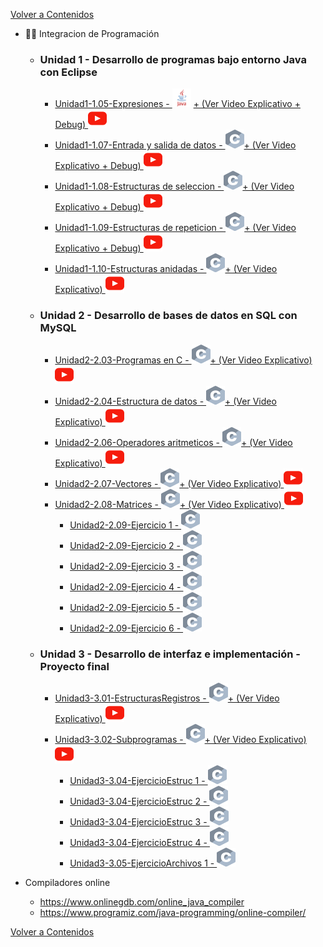 [Volver a Contenidos](https://github.com/maxiluna/Instituto-irso)


- 👨‍💻 Integracion de Programación
  - ### Unidad 1 - Desarrollo de programas bajo entorno Java con Eclipse
    - [Unidad1-1.05-Expresiones - <img src="https://github.com/maxiluna/maxiluna/blob/main/java-logo.svg" alt="c" width="30" height="30"/>](Unidad1-1.03-Expresiones.c) [+ (Ver Video Explicativo + Debug) <img src="https://github.com/maxiluna/maxiluna/blob/main/youtube-logo.svg" alt="c" width="30" height="30"/>](https://www.youtube.com/watch?v=6AjNJ3MmhnM&list=PLYaQz2XvN7c-wnzCjf2qgy7MTPiI0Sken&index=1)
    - [Unidad1-1.07-Entrada y salida de datos - <img src="https://github.com/maxiluna/maxiluna/blob/main/c-logo.svg" alt="c" width="30" height="30"/>](Unidad1-1.07-Entrada%20y%20salida%20de%20datos.c)[+ (Ver Video Explicativo + Debug) <img src="https://github.com/maxiluna/maxiluna/blob/main/youtube-logo.svg" alt="c" width="30" height="30"/>](https://www.youtube.com/watch?v=G6JdBzwLZdU&list=PLYaQz2XvN7c-wnzCjf2qgy7MTPiI0Sken)
    - [Unidad1-1.08-Estructuras de seleccion - <img src="https://github.com/maxiluna/maxiluna/blob/main/c-logo.svg" alt="c" width="30" height="30"/>](Unidad1-1.08-Estructuras%20de%20seleccion.c)[+ (Ver Video Explicativo + Debug) <img src="https://github.com/maxiluna/maxiluna/blob/main/youtube-logo.svg" alt="c" width="30" height="30"/>](https://www.youtube.com/watch?v=T4tBks4MGjw&list=PLYaQz2XvN7c-wnzCjf2qgy7MTPiI0Sken)
    - [Unidad1-1.09-Estructuras de repeticion - <img src="https://github.com/maxiluna/maxiluna/blob/main/c-logo.svg" alt="c" width="30" height="30"/>](Unidad1-1.09-Estructuras%20de%20repeticion.c)[+ (Ver Video Explicativo + Debug) <img src="https://github.com/maxiluna/maxiluna/blob/main/youtube-logo.svg" alt="c" width="30" height="30"/>](https://www.youtube.com/watch?v=DqrYFGADGlI&list=PLYaQz2XvN7c-wnzCjf2qgy7MTPiI0Sken)
    - [Unidad1-1.10-Estructuras anidadas - <img src="https://github.com/maxiluna/maxiluna/blob/main/c-logo.svg" alt="c" width="30" height="30"/>](Unidad1-1.10-Estructuras%20anidadas.c)[+ (Ver Video Explicativo) <img src="https://github.com/maxiluna/maxiluna/blob/main/youtube-logo.svg" alt="c" width="30" height="30"/>](https://www.youtube.com/watch?v=UOylOC8aoxQ&list=PLYaQz2XvN7c-wnzCjf2qgy7MTPiI0Sken&index=5)
  - ### Unidad 2 - Desarrollo de bases de datos en SQL con MySQL
    - [Unidad2-2.03-Programas en C - <img src="https://github.com/maxiluna/maxiluna/blob/main/c-logo.svg" alt="c" width="30" height="30"/>](Unidad2-2.03-ProgramasenC.c)[+ (Ver Video Explicativo) <img src="https://github.com/maxiluna/maxiluna/blob/main/youtube-logo.svg" alt="c" width="30" height="30"/>](https://www.youtube.com/watch?v=PQh8T-yUHN8&list=PLYaQz2XvN7c-wnzCjf2qgy7MTPiI0Sken&index=6)
    - [Unidad2-2.04-Estructura de datos - <img src="https://github.com/maxiluna/maxiluna/blob/main/c-logo.svg" alt="c" width="30" height="30"/>](Unidad2-2.04-EstructurasDeDatos.c)[+ (Ver Video Explicativo) <img src="https://github.com/maxiluna/maxiluna/blob/main/youtube-logo.svg" alt="c" width="30" height="30"/>](https://www.youtube.com/watch?v=nfmHVC-Knhg&list=PLYaQz2XvN7c-wnzCjf2qgy7MTPiI0Sken&index=7)
    - [Unidad2-2.06-Operadores aritmeticos - <img src="https://github.com/maxiluna/maxiluna/blob/main/c-logo.svg" alt="c" width="30" height="30"/>](Unidad2-2.06-OperadoresAritmeticos.c)[+ (Ver Video Explicativo) <img src="https://github.com/maxiluna/maxiluna/blob/main/youtube-logo.svg" alt="c" width="30" height="30"/>](https://www.youtube.com/watch?v=jHj1x2g38b4&list=PLYaQz2XvN7c-wnzCjf2qgy7MTPiI0Sken&index=8)
    - [Unidad2-2.07-Vectores - <img src="https://github.com/maxiluna/maxiluna/blob/main/c-logo.svg" alt="c" width="30" height="30"/>](Unidad2-2.07-Vectores.c)[+ (Ver Video Explicativo) <img src="https://github.com/maxiluna/maxiluna/blob/main/youtube-logo.svg" alt="c" width="30" height="30"/>](https://www.youtube.com/watch?v=s4o2H7xz6CA&list=PLYaQz2XvN7c-wnzCjf2qgy7MTPiI0Sken&index=9)
    - [Unidad2-2.08-Matrices - <img src="https://github.com/maxiluna/maxiluna/blob/main/c-logo.svg" alt="c" width="30" height="30"/>](Unidad2-2.08-Matrices.c)[+ (Ver Video Explicativo) <img src="https://github.com/maxiluna/maxiluna/blob/main/youtube-logo.svg" alt="c" width="30" height="30"/>](https://www.youtube.com/watch?v=De35STRFjR0&list=PLYaQz2XvN7c-wnzCjf2qgy7MTPiI0Sken&index=10)
      - [Unidad2-2.09-Ejercicio 1 - <img src="https://github.com/maxiluna/maxiluna/blob/main/c-logo.svg" alt="c" width="30" height="30"/>](Unidad2-2.09-Ejercicio%201.c)
      - [Unidad2-2.09-Ejercicio 2 - <img src="https://github.com/maxiluna/maxiluna/blob/main/c-logo.svg" alt="c" width="30" height="30"/>](Unidad2-2.09-Ejercicio%202.c)
      - [Unidad2-2.09-Ejercicio 3 - <img src="https://github.com/maxiluna/maxiluna/blob/main/c-logo.svg" alt="c" width="30" height="30"/>](Unidad2-2.09-Ejercicio%203.c)
      - [Unidad2-2.09-Ejercicio 4 - <img src="https://github.com/maxiluna/maxiluna/blob/main/c-logo.svg" alt="c" width="30" height="30"/>](Unidad2-2.09-Ejercicio%204.c)
      - [Unidad2-2.09-Ejercicio 5 - <img src="https://github.com/maxiluna/maxiluna/blob/main/c-logo.svg" alt="c" width="30" height="30"/>](Unidad2-2.09-Ejercicio%205.c)
      - [Unidad2-2.09-Ejercicio 6 - <img src="https://github.com/maxiluna/maxiluna/blob/main/c-logo.svg" alt="c" width="30" height="30"/>](Unidad2-2.09-Ejercicio%206.c)
  - ### Unidad 3 - Desarrollo de interfaz e implementación - Proyecto final
      - [Unidad3-3.01-EstructurasRegistros - <img src="https://github.com/maxiluna/maxiluna/blob/main/c-logo.svg" alt="c" width="30" height="30"/>](Unidad3-3.01-EstructurasRegistros.c)[+ (Ver Video Explicativo) <img src="https://github.com/maxiluna/maxiluna/blob/main/youtube-logo.svg" alt="c" width="30" height="30"/>](https://www.youtube.com/watch?v=sqwNa_AP6mI&list=PLYaQz2XvN7c-wnzCjf2qgy7MTPiI0Sken&index=11)
      - [Unidad3-3.02-Subprogramas - <img src="https://github.com/maxiluna/maxiluna/blob/main/c-logo.svg" alt="c" width="30" height="30"/>](Unidad3-3.02-Subprogramas.c)[+ (Ver Video Explicativo) <img src="https://github.com/maxiluna/maxiluna/blob/main/youtube-logo.svg" alt="c" width="30" height="30"/>](https://www.youtube.com/watch?v=6vNwOGJwYVY&list=PLYaQz2XvN7c-wnzCjf2qgy7MTPiI0Sken&index=12)
        - [Unidad3-3.04-EjercicioEstruc 1 - <img src="https://github.com/maxiluna/maxiluna/blob/main/c-logo.svg" alt="c" width="30" height="30"/>](Unidad3-3.04-EjercicioEstruc%201.c)
        - [Unidad3-3.04-EjercicioEstruc 2 - <img src="https://github.com/maxiluna/maxiluna/blob/main/c-logo.svg" alt="c" width="30" height="30"/>](Unidad3-3.04-EjercicioEstruc%202.c)
        - [Unidad3-3.04-EjercicioEstruc 3 - <img src="https://github.com/maxiluna/maxiluna/blob/main/c-logo.svg" alt="c" width="30" height="30"/>](Unidad3-3.04-EjercicioEstruc%203.c)
        - [Unidad3-3.04-EjercicioEstruc 4 - <img src="https://github.com/maxiluna/maxiluna/blob/main/c-logo.svg" alt="c" width="30" height="30"/>](Unidad3-3.04-EjercicioEstruc%204.c)
        - [Unidad3-3.05-EjercicioArchivos 1 - <img src="https://github.com/maxiluna/maxiluna/blob/main/c-logo.svg" alt="c" width="30" height="30"/>](Unidad3-3.05-EjercicioArchivos%201.c)


- Compiladores online
  - https://www.onlinegdb.com/online_java_compiler
  - https://www.programiz.com/java-programming/online-compiler/

[Volver a Contenidos](https://github.com/maxiluna/Instituto-irso)

